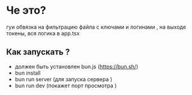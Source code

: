 # Че это?
 гуи обвязка на фильтрацию файла   с ключами и логинами , на выходе токены, вся логика в app.tsx


## Как запускать ?
- должен быть установлен bun.js (https://bun.sh/)
-  bun install
- bun run server (для запуска сервера )
-  bun run dev (покажет порт просмотра )


